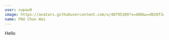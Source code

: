```yaml
---
user: cwpau0
image: https://avatars.githubusercontent.com/u/48795309?s=400&u=d028f3ca295a2f5f8340f75c4d290b57b5649694&v=4
name: PAU Chun Wai
---
```

Hello
